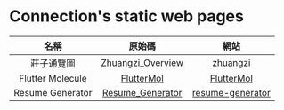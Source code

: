 # Connection's static web pages

名稱 | 原始碼 | 網站
:---: | :---: | :---:
莊子通覽圖 | [Zhuangzi_Overview](https://github.com/ConnectionOuOb/Zhuangzi_Overview) | [zhuangzi](https://connectionouob.github.io/zhuangzi/)
Flutter Molecule | [FlutterMol](https://github.com/ConnectionOuOb/FlutterMol) | [FlutterMol](https://connectionouob.github.io/FlutterMol/)
Resume Generator | [Resume_Generator](https://github.com/ConnectionOuOb/Resume_Generator) | [resume-generator](https://connectionouob.github.io/resume-generator/)
